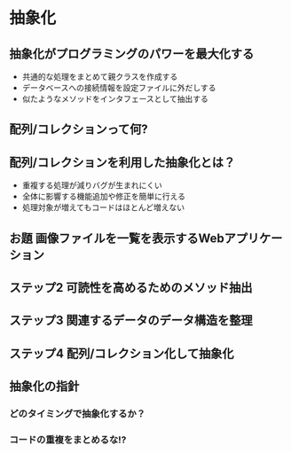 # 抽象化

## 抽象化がプログラミングのパワーを最大化する

* 共通的な処理をまとめて親クラスを作成する
* データベースへの接続情報を設定ファイルに外だしする
* 似たようなメソッドをインタフェースとして抽出する

## 配列/コレクションって何?

## 配列/コレクションを利用した抽象化とは？

* 重複する処理が減りバグが生まれにくい
* 全体に影響する機能追加や修正を簡単に行える
* 処理対象が増えてもコードはほとんど増えない

## お題 画像ファイルを一覧を表示するWebアプリケーション
## ステップ2 可読性を高めるためのメソッド抽出
## ステップ3 関連するデータのデータ構造を整理
## ステップ4 配列/コレクション化して抽象化
## 抽象化の指針
### どのタイミングで抽象化するか？
### コードの重複をまとめるな!?
